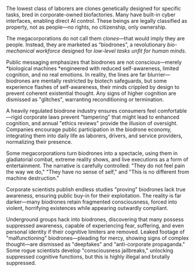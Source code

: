 The lowest class of laborers are clones genetically designed for specific tasks, bred in corporate-owned biofactories. Many have built-in cyber interfaces, enabling direct AI control. These beings are legally classified as property, not as people—no rights, no citizenship, only ownership.

The megacorporations do not call them *clones*—that would imply they are people. Instead, they are marketed as “biodrones”, a revolutionary *bio-mechanical workforce* designed for *low-level tasks unfit for human minds*.

Public messaging emphasizes that biodrones are not conscious—merely *biological machines *engineered with reduced self-awareness, limited cognition, and no real emotions. In reality, the lines are far blurrier—biodrones are mentally restricted by biotech safeguards, but some experience flashes of self-awareness, their minds crippled by design to prevent coherent existential thought. Any signs of higher cognition are dismissed as "glitches", warranting reconditioning or termination.

A heavily regulated biodrone industry ensures consumers feel comfortable—rigid corporate laws prevent "tampering" that might lead to enhanced cognition, and annual "ethics reviews" provide the illusion of oversight. Companies encourage public participation in the biodrone economy, integrating them into daily life as laborers, drivers, and service providers, normalizing their presence.

Some megacorporations turn biodrones into a spectacle, using them in gladiatorial combat, extreme reality shows, and live executions as a form of entertainment. The narrative is carefully controlled: "They do not feel pain the way we do," "They have no sense of self," and "This is no different from machine destruction."

Corporate scientists publish endless studies "proving" biodrones lack true awareness, ensuring public buy-in for their exploitation. The reality is far darker—many biodrones retain fragmented consciousness, forced into violent, horrifying existences while appearing outwardly compliant.

Underground groups hack into biodrones, discovering that many possess suppressed awareness, capable of experiencing fear, suffering, and even personal identity if their cognitive limiters are removed. Leaked footage of "malfunctioning" biodrones—pleading for mercy, showing signs of complex thought—are dismissed as "deepfakes" and “anti-corporate propaganda." Some rogue scientists develop "consciousness jailbreaks," unlocking suppressed cognitive functions, but this is highly illegal and brutally suppressed.